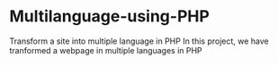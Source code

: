 # Multilanguage-using-PHP
Transform a site into multiple language in PHP
In this project, we have tranformed a webpage in multiple languages in PHP
